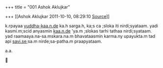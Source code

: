 +++
title = "001 Ashok Aklujkar"

+++
[[Ashok Aklujkar	2011-10-10, 08:29:10 [Source](https://groups.google.com/g/bvparishat/c/ksTXkAOd87Y)]]



k.rpayaa [yuddha-kaa.n.de](http://yuddha-kaa.n.de) ka.h sarga.h, ka;s ca ;sloka iti nirdi;syataam. yadi kasmi.m;scid anyasmin [kaa.n.de](http://kaa.n.de) 'ya.m ;slokas tarhi tathaa nirdi;syataam. yad raamaaya.na-sa.mskara.na.m bhavataasmin karma.ny upayukta.m tad api [savi.se](http://savi.se);sa.m nirde;sa-patha.m praapyataam.  
  
a.a.  



